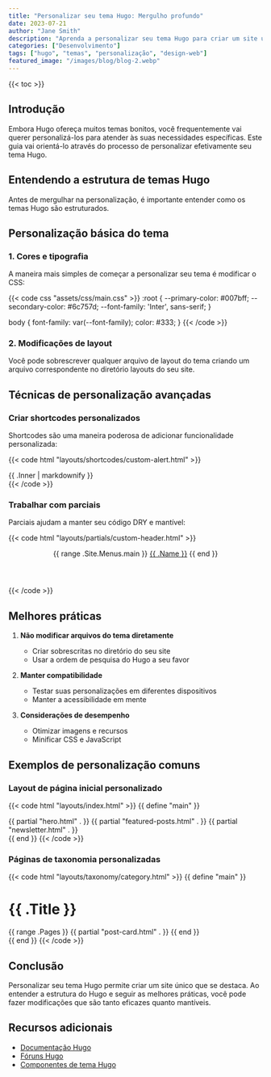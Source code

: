 ```yaml
---
title: "Personalizar seu tema Hugo: Mergulho profundo"
date: 2023-07-21
author: "Jane Smith"
description: "Aprenda a personalizar seu tema Hugo para criar um site único que se ajuste à sua marca e necessidades."
categories: ["Desenvolvimento"]
tags: ["hugo", "temas", "personalização", "design-web"]
featured_image: "/images/blog/blog-2.webp"
---
```


{{< toc >}}

## Introdução

Embora Hugo ofereça muitos temas bonitos, você frequentemente vai querer personalizá-los para atender às suas necessidades específicas. Este guia vai orientá-lo através do processo de personalizar efetivamente seu tema Hugo.

## Entendendo a estrutura de temas Hugo

Antes de mergulhar na personalização, é importante entender como os temas Hugo são estruturados.

## Personalização básica do tema

### 1. Cores e tipografia

A maneira mais simples de começar a personalizar seu tema é modificar o CSS:

{{< code css "assets/css/main.css" >}}
:root {
    --primary-color: #007bff;
    --secondary-color: #6c757d;
    --font-family: 'Inter', sans-serif;
}

body {
    font-family: var(--font-family);
    color: #333;
}
{{< /code >}}

### 2. Modificações de layout

Você pode sobrescrever qualquer arquivo de layout do tema criando um arquivo correspondente no diretório layouts do seu site.

## Técnicas de personalização avançadas

### Criar shortcodes personalizados

Shortcodes são uma maneira poderosa de adicionar funcionalidade personalizada:

{{< code html "layouts/shortcodes/custom-alert.html" >}}
<div class="alert alert-{{ .Get 0 }}">
    {{ .Inner | markdownify }}
</div>
{{< /code >}}

### Trabalhar com parciais

Parciais ajudam a manter seu código DRY e mantível:

{{< code html "layouts/partials/custom-header.html" >}}
<header class="site-header">
    <nav>
        {{ range .Site.Menus.main }}
            <a href="{{ .URL }}">{{ .Name }}</a>
        {{ end }}
    </nav>
</header>
{{< /code >}}

## Melhores práticas

1. **Não modificar arquivos do tema diretamente**
   - Criar sobrescritas no diretório do seu site
   - Usar a ordem de pesquisa do Hugo a seu favor

2. **Manter compatibilidade**
   - Testar suas personalizações em diferentes dispositivos
   - Manter a acessibilidade em mente

3. **Considerações de desempenho**
   - Otimizar imagens e recursos
   - Minificar CSS e JavaScript

## Exemplos de personalização comuns

### Layout de página inicial personalizado

{{< code html "layouts/index.html" >}}
{{ define "main" }}
<div class="homepage">
    {{ partial "hero.html" . }}
    {{ partial "featured-posts.html" . }}
    {{ partial "newsletter.html" . }}
</div>
{{ end }}
{{< /code >}}

### Páginas de taxonomia personalizadas

{{< code html "layouts/taxonomy/category.html" >}}
{{ define "main" }}
<div class="category-page">
    <h1>{{ .Title }}</h1>
    <div class="posts-grid">
        {{ range .Pages }}
            {{ partial "post-card.html" . }}
        {{ end }}
    </div>
</div>
{{ end }}
{{< /code >}}

## Conclusão

Personalizar seu tema Hugo permite criar um site único que se destaca. Ao entender a estrutura do Hugo e seguir as melhores práticas, você pode fazer modificações que são tanto eficazes quanto mantíveis.

## Recursos adicionais

- [Documentação Hugo](https://gohugo.io/documentation/)
- [Fóruns Hugo](https://discourse.gohugo.io/)
- [Componentes de tema Hugo](https://themes.gohugo.io/tags/components/)
